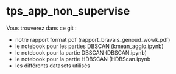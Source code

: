 # tps_app_non_supervise

Vous trouverez dans ce git : 
- notre rapport format pdf (rapport_bravais_genoud_wowk.pdf)
- le notebook pour les parties DBSCAN (kmean_agglo.ipynb)
- le notebook pour la partie DBSCAN (DBSCAN.ipynb)
- le notebook pour la partie HDBSCAN (HDBScan.ipynb
- les différents datasets utilisés

